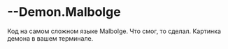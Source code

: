 # --Demon.Malbolge
Код на самом сложном языке Malbolge. Что смог, то сделал. Картинка демона в вашем терминале.
